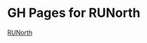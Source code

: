 GH Pages for RUNorth
========================



[RUNorth](http://deriggi.github.io/RUNorthArcPy/)

